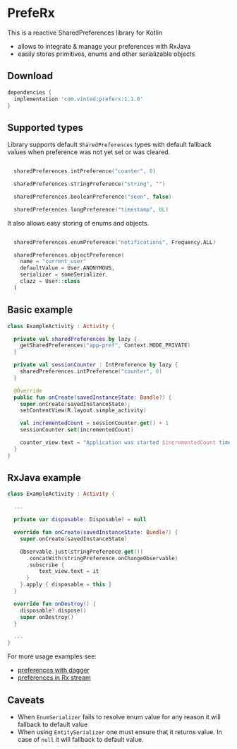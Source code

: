 # PrefeRx

This is a reactive SharedPreferences library for Kotlin

 - allows to integrate & manage your preferences with RxJava
 - easily stores primitives, enums and other serializable objects

Download
--------

```groovy
dependencies {
  implementation 'com.vinted:preferx:1.1.0'
}
```

Supported types
--------
Library supports default `SharedPreferences` types with default fallback values when preference was not yet set or was cleared.


```kotlin

  sharedPreferences.intPreference("counter", 0)

  sharedPreferences.stringPreference("string", "")

  sharedPreferences.booleanPreference("seen", false)

  sharedPreferences.longPreference("timestamp", 0L)

```

It also allows easy storing of enums and objects.

```kotlin

  sharedPreferences.enumPreference("notifications", Frequency.ALL)

  sharedPreferences.objectPreference(
    name = "current_user"
    defaultValue = User.ANONYMOUS,
    serializer = someSerializer,
    clazz = User::class
  )
```

Basic example
--------

```kotlin
class ExampleActivity : Activity {

  private val sharedPreferences by lazy {
    getSharedPreferences("app-pref", Context.MODE_PRIVATE)
  }

  private val sessionCounter : IntPreference by lazy {
    sharedPreferences.intPreference("counter", 0)
  }

  @Override
  public fun onCreate(savedInstanceState: Bundle?) {
    super.onCreate(savedInstanceState);
    setContentView(R.layout.simple_activity)

    val incrementedCount = sessionCounter.get() + 1
    sessionCounter.set(incrementedCount)

    counter_view.text = "Application was started $incrementedCount times"
  }
}
```

RxJava example
--------

```kotlin
class ExampleActivity : Activity {

  ...

  private var disposable: Disposable? = null

  override fun onCreate(savedInstanceState: Bundle?) {
    super.onCreate(savedInstanceState)

    Observable.just(stringPreference.get())
      .concatWith(stringPreference.onChangeObservable)
      .subscribe {
          text_view.text = it
      }
    }.apply { disposable = this }
  }

  override fun onDestroy() {
    disposable?.dispose()
    super.onDestroy()
  }

  ...
}
```

For more usage examples see:
 - [preferences with dagger](app/src/main/kotlin/com/vinted/preferx/examples/DaggerActivityExample.kt)
 - [preferences in Rx stream](app/src/main/kotlin/com/vinted/preferx/examples/RxActivityExample.kt)


Caveats
--------

 - When `EnumSerializer` fails to resolve enum value for any reason it will fallback to default value
 - When using `EntitySerializer` one must ensure that it returns value. In case of `null` it will fallback to default value.
